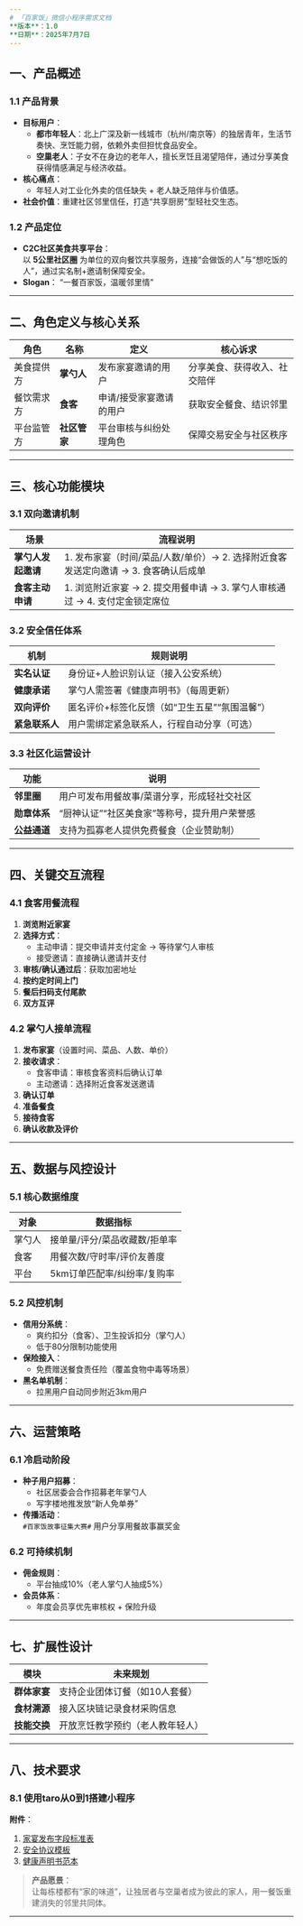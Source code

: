 ```yaml
---
# 「百家饭」微信小程序需求文档  
**版本**：1.0  
**日期**：2025年7月7日  
---
```

## 一、产品概述  
### 1.1 产品背景  
- **目标用户**：  
  - **都市年轻人**：北上广深及新一线城市（杭州/南京等）的独居青年，生活节奏快、烹饪能力弱，依赖外卖但担忧食品安全。  
  - **空巢老人**：子女不在身边的老年人，擅长烹饪且渴望陪伴，通过分享美食获得情感满足与经济收益。  
- **核心痛点**：  
  - 年轻人对工业化外卖的信任缺失 + 老人缺乏陪伴与价值感。  
- **社会价值**：重建社区邻里信任，打造“共享厨房”型轻社交生态。  
### 1.2 产品定位  
- **C2C社区美食共享平台**：  
  以 **5公里社区圈** 为单位的双向餐饮共享服务，连接“会做饭的人”与“想吃饭的人”，通过实名制+邀请制保障安全。  
- **Slogan**： “一餐百家饭，温暖邻里情”  
---
## 二、角色定义与核心关系  
| **角色**       | 名称         | 定义                     | 核心诉求                     |  
|----------------|--------------|--------------------------|------------------------------|  
| 美食提供方     | **掌勺人**   | 发布家宴邀请的用户       | 分享美食、获得收入、社交陪伴 |  
| 餐饮需求方     | **食客**     | 申请/接受家宴邀请的用户  | 获取安全餐食、结识邻里       |  
| 平台监管方     | **社区管家** | 平台审核与纠纷处理角色   | 保障交易安全与社区秩序       |  
---
## 三、核心功能模块  
### 3.1 双向邀请机制  
| 场景               | 流程说明                                                                 |  
|--------------------|--------------------------------------------------------------------------|  
| **掌勺人发起邀请** | 1. 发布家宴（时间/菜品/人数/单价）→ 2. 选择附近食客发送定向邀请 → 3. 食客确认后成单 |  
| **食客主动申请**   | 1. 浏览附近家宴 → 2. 提交用餐申请 → 3. 掌勺人审核通过 → 4. 支付定金锁定席位 |  
### 3.2 安全信任体系  
| 机制             | 规则说明                                                                 |  
|------------------|--------------------------------------------------------------------------|  
| **实名认证**     | 身份证+人脸识别认证（接入公安系统）                                      |  
| **健康承诺**     | 掌勺人需签署《健康声明书》（每周更新）                                   |  
| **双向评价**     | 匿名评价+标签化反馈（如“卫生五星”“氛围温馨”）                           |  
| **紧急联系人**   | 用户需绑定紧急联系人，行程自动分享（可选）                               |  
### 3.3 社区化运营设计  
| 功能           | 说明                                                                     |  
|----------------|--------------------------------------------------------------------------|  
| **邻里圈**     | 用户可发布用餐故事/菜谱分享，形成轻社交社区                              |  
| **勋章体系**   | “厨神认证”“社区美食家”等称号，提升用户荣誉感                             |  
| **公益通道**   | 支持为孤寡老人提供免费餐食（企业赞助制）                                 |  
---
## 四、关键交互流程  
### 4.1 食客用餐流程  
1. **浏览附近家宴**  
2. **选择方式**：  
   - 主动申请：提交申请并支付定金 → 等待掌勺人审核  
   - 接受邀请：直接确认邀请并支付  
3. **审核/确认通过后**：获取加密地址  
4. **按约定时间上门**  
5. **餐后扫码支付尾款**  
6. **双方互评**  
### 4.2 掌勺人接单流程  
1. **发布家宴**（设置时间、菜品、人数、单价）  
2. **接收请求**：  
   - 食客申请：审核食客资料后确认订单  
   - 主动邀请：选择附近食客发送邀请  
3. **确认订单**  
4. **准备餐食**  
5. **接待食客**  
6. **确认收款及评价**  
---
## 五、数据与风控设计  
### 5.1 核心数据维度  
| **对象** | 数据指标                          |  
|----------|-----------------------------------|  
| 掌勺人   | 接单量/评分/菜品收藏数/拒单率     |  
| 食客     | 用餐次数/守时率/评价友善度        |  
| 平台     | 5km订单匹配率/纠纷率/复购率       |  
### 5.2 风控机制  
- **信用分系统**：  
  - 爽约扣分（食客）、卫生投诉扣分（掌勺人）  
  - 低于80分限制功能使用  
- **保险接入**：  
  - 免费赠送餐食责任险（覆盖食物中毒等场景）  
- **黑名单机制**：  
  - 拉黑用户自动同步附近3km用户  
---
## 六、运营策略  
### 6.1 冷启动阶段  
- **种子用户招募**：  
  - 社区居委会合作招募老年掌勺人  
  - 写字楼地推发放“新人免单券”  
- **传播活动**：  
  `#百家饭故事征集大赛#` 用户分享用餐故事赢奖金  
### 6.2 可持续机制  
- **佣金规则**：  
  - 平台抽成10%（老人掌勺人抽成5%）  
- **会员体系**：  
  - 年度会员享优先审核权 + 保险升级  
---
## 七、扩展性设计  
| 模块         | 未来规划                          |  
|--------------|-----------------------------------|  
| **群体家宴** | 支持企业团体订餐（如10人套餐）    |  
| **食材溯源** | 接入区块链记录食材采购信息        |  
| **技能交换** | 开放烹饪教学预约（老人教年轻人）  |  
---
## 八、技术要求
### 8.1 使用taro从0到1搭建小程序
**附件**：  
1. [家宴发布字段标准表](链接)  
2. [安全协议模板](链接)  
3. [健康声明书范本](链接)  
> **产品愿景**：  
> 让每栋楼都有“家的味道”，让独居者与空巢者成为彼此的家人，用一餐饭重建消失的邻里共同体。  
--- 
